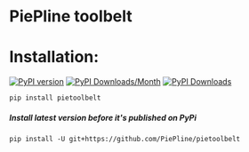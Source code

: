 # PiePline toolbelt

# Installation:
[![PyPI version](https://badge.fury.io/py/pietoolbelt.svg)](https://badge.fury.io/py/pietoolbelt)
[![PyPI Downloads/Month](https://pepy.tech/badge/pietoolbelt/month)](https://pepy.tech/project/pietoolbelt)
[![PyPI Downloads](https://pepy.tech/badge/pietoolbelt)](https://pepy.tech/project/pietoolbelt)

`pip install pietoolbelt`

##### Install latest version before it's published on PyPi
`pip install -U git+https://github.com/PiePline/pietoolbelt`
